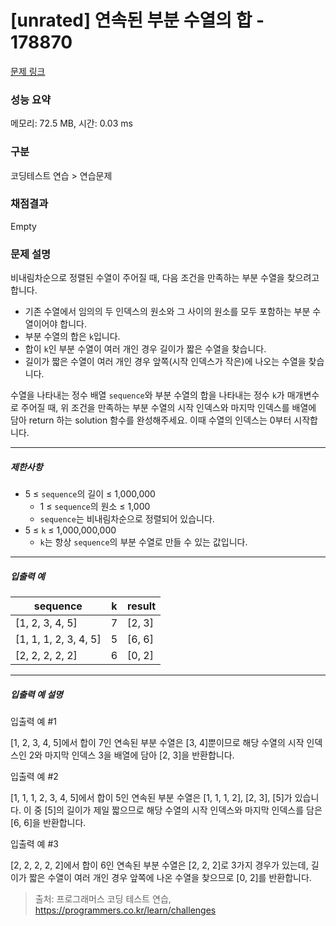 # [unrated] 연속된 부분 수열의 합 - 178870 

[문제 링크](https://school.programmers.co.kr/learn/courses/30/lessons/178870) 

### 성능 요약

메모리: 72.5 MB, 시간: 0.03 ms

### 구분

코딩테스트 연습 > 연습문제

### 채점결과

Empty

### 문제 설명

<p>비내림차순으로 정렬된 수열이 주어질 때, 다음 조건을 만족하는 부분 수열을 찾으려고 합니다.</p>

<ul>
<li>기존 수열에서 임의의 두 인덱스의 원소와 그 사이의 원소를 모두 포함하는 부분 수열이어야 합니다.</li>
<li>부분 수열의 합은 <code>k</code>입니다.</li>
<li>합이 <code>k</code>인 부분 수열이 여러 개인 경우 길이가 짧은 수열을 찾습니다.</li>
<li>길이가 짧은 수열이 여러 개인 경우 앞쪽(시작 인덱스가 작은)에 나오는 수열을 찾습니다.</li>
</ul>

<p>수열을 나타내는 정수 배열 <code>sequence</code>와 부분 수열의 합을 나타내는 정수 <code>k</code>가 매개변수로 주어질 때, 위 조건을 만족하는 부분 수열의 시작 인덱스와 마지막 인덱스를 배열에 담아 return 하는 solution 함수를 완성해주세요. 이때 수열의 인덱스는 0부터 시작합니다.</p>

<hr>

<h5>제한사항</h5>

<ul>
<li>5 ≤ <code>sequence</code>의 길이 ≤ 1,000,000

<ul>
<li>1 ≤ <code>sequence</code>의 원소 ≤ 1,000</li>
<li><code>sequence</code>는 비내림차순으로 정렬되어 있습니다.</li>
</ul></li>
<li>5 ≤ <code>k</code> ≤ 1,000,000,000

<ul>
<li><code>k</code>는 항상 <code>sequence</code>의 부분 수열로 만들 수 있는 값입니다.</li>
</ul></li>
</ul>

<hr>

<h5>입출력 예</h5>
<table class="table">
        <thead><tr>
<th>sequence</th>
<th>k</th>
<th>result</th>
</tr>
</thead>
        <tbody><tr>
<td>[1, 2, 3, 4, 5]</td>
<td>7</td>
<td>[2, 3]</td>
</tr>
<tr>
<td>[1, 1, 1, 2, 3, 4, 5]</td>
<td>5</td>
<td>[6, 6]</td>
</tr>
<tr>
<td>[2, 2, 2, 2, 2]</td>
<td>6</td>
<td>[0, 2]</td>
</tr>
</tbody>
      </table>
<hr>

<h5>입출력 예 설명</h5>

<p>입출력 예 #1</p>

<p>[1, 2, 3, 4, 5]에서 합이 7인 연속된 부분 수열은 [3, 4]뿐이므로 해당 수열의 시작 인덱스인 2와 마지막 인덱스 3을 배열에 담아 [2, 3]을 반환합니다.</p>

<p>입출력 예 #2</p>

<p>[1, 1, 1, 2, 3, 4, 5]에서 합이 5인 연속된 부분 수열은 [1, 1, 1, 2], [2, 3], [5]가 있습니다. 이 중 [5]의 길이가 제일 짧으므로 해당 수열의 시작 인덱스와 마지막 인덱스를 담은 [6, 6]을 반환합니다.</p>

<p>입출력 예 #3</p>

<p>[2, 2, 2, 2, 2]에서 합이 6인 연속된 부분 수열은 [2, 2, 2]로 3가지 경우가 있는데, 길이가 짧은 수열이 여러 개인 경우 앞쪽에 나온 수열을 찾으므로 [0, 2]를 반환합니다.</p>


> 출처: 프로그래머스 코딩 테스트 연습, https://programmers.co.kr/learn/challenges